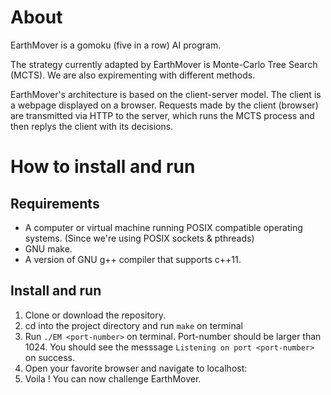 # About
EarthMover is a gomoku (five in a row) AI program. 

The strategy currently adapted by EarthMover is Monte-Carlo Tree Search (MCTS). We are also expirementing with different methods. 

EarthMover's architecture is based on the client-server model. The client is a webpage displayed on a browser. Requests made by the client (browser) are transmitted via HTTP to the server, which runs the MCTS process and then replys the client with its decisions.

# How to install and run
## Requirements
- A computer or virtual machine running POSIX compatible operating systems. (Since we're using POSIX sockets & pthreads)
- GNU make.
- A version of GNU g++ compiler that supports c++11.

## Install and run
1. Clone or download the repository.
2. cd into the project directory and run `make` on terminal
3. Run `./EM <port-number>` on terminal. Port-number should be larger than 1024.
You should see the messsage `Listening on port <port-number>` on success.
4. Open your favorite browser and navigate to localhost:<port-number>
5. Voila ! You can now challenge EarthMover.
